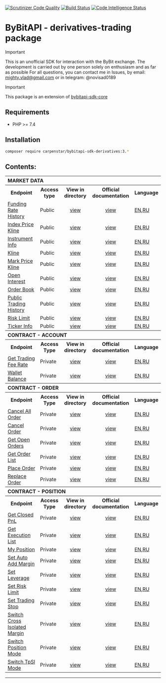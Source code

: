 [![Scrutinizer Code Quality](https://scrutinizer-ci.com/g/carpenstar/bybitapi-sdk-derivatives/badges/quality-score.png?b=master)](https://scrutinizer-ci.com/g/carpenstar/bybitapi-sdk-derivatives/?branch=master)
[![Build Status](https://scrutinizer-ci.com/g/carpenstar/bybitapi-sdk-derivatives/badges/build.png?b=master)](https://scrutinizer-ci.com/g/carpenstar/bybitapi-sdk-derivatives/build-status/master)
[![Code Intelligence Status](https://scrutinizer-ci.com/g/carpenstar/bybitapi-sdk-derivatives/badges/code-intelligence.svg?b=master)](https://scrutinizer-ci.com/code-intelligence)


# ByBitAPI - derivatives-trading package

> [!IMPORTANT]
> This is an unofficial SDK for interaction with the ByBit exchange. The development is carried out by one person solely on enthusiasm and as far as possible
For all questions, you can contact me in Issues, by email: mighty.vlad@gmail.com or in telegram: @novisad0189

> [!IMPORTANT]
> This package is an extension of [bybitapi-sdk-core](https://github.com/carpenstar/bybitapi-sdk-core)

## Requirements

- PHP >= 7.4

## Installation

```sh 
composer require carpenstar/bybitapi-sdk-derivatives:3.*
```

## Contents:

<table>
  <tr>
    <th colspan="5" style="text-align: left; font-weight: bold">MARKET DATA</th>
  </tr>
  <tr>
    <th style="text-align: center; font-weight: bold">Endpoint</th>
    <th style="text-align: center; font-weight: bold">Access type</th>
    <th style="text-align: center; font-weight: bold">View in directory</th>
    <th style="text-align: center; font-weight: bold">Official documentation</th>
    <th style="text-align: center; font-weight: bold">Language</th>
  </tr>
  <tr>
    <td>
      <a href="https://github.com/carpenstar/bybitapi-sdk-derivatives/tree/master/src/Derivatives/MarketData/FundingRateHistory">Funding Rate History</a>
    </td>
    <td>Public</td>
    <td style="text-align: center"><a href="https://github.com/carpenstar/bybitapi-sdk-derivatives/tree/master/src/Derivatives/MarketData/FundingRateHistory">view</a></td>
    <td style="text-align: center"><a href="https://bybit-exchange.github.io/docs/derivatives/public/funding-rate" target="_blank">view</a></td>
    <td>
        <a href="https://github.com/carpenstar/bybitapi-sdk-derivatives/blob/master/src/Derivatives/MarketData/FundingRateHistory/README.md">EN</a>,<a href="https://github.com/carpenstar/bybitapi-sdk-derivatives/blob/master/src/Derivatives/MarketData/FundingRateHistory/README_ru.md">RU</a>
    </td>
  </tr>
  <tr>
    <td>
      <a href="https://github.com/carpenstar/bybitapi-sdk-derivatives/tree/master/src/Derivatives/MarketData/IndexPriceKline">Index Price Kline</a>
    </td>
    <td>Public</td>
    <td style="text-align: center"><a href="https://github.com/carpenstar/bybitapi-sdk-derivatives/tree/master/src/Derivatives/MarketData/IndexPriceKline">view</a></td>
    <td style="text-align: center"><a href="https://bybit-exchange.github.io/docs/derivatives/public/index-kline" target="_blank">view</a></td>
    <td>
        <a href="https://github.com/carpenstar/bybitapi-sdk-derivatives/blob/master/src/Derivatives/MarketData/IndexPriceKline/README.md">EN</a>,<a href="https://github.com/carpenstar/bybitapi-sdk-derivatives/blob/master/src/Derivatives/MarketData/IndexPriceKline/README_ru.md">RU</a>
    </td>  
  </tr>
  <tr>
    <td>
      <a href="https://github.com/carpenstar/bybitapi-sdk-derivatives/tree/master/src/Derivatives/MarketData/InstrumentInfo">Instrument Info</a>
    </td>
    <td>Public</td>
    <td style="text-align: center"><a href="https://github.com/carpenstar/bybitapi-sdk-derivatives/tree/master/src/Derivatives/MarketData/InstrumentInfo">view</a></td>
    <td style="text-align: center"><a href="https://bybit-exchange.github.io/docs/derivatives/public/instrument-info" target="_blank">view</a></td>
    <td>
        <a href="https://github.com/carpenstar/bybitapi-sdk-derivatives/blob/master/src/Derivatives/MarketData/InstrumentInfo/README.md">EN</a>,<a href="https://github.com/carpenstar/bybitapi-sdk-derivatives/blob/master/src/Derivatives/MarketData/InstrumentInfo/README_ru.md">RU</a>
    </td>    

</tr>
  <tr>
    <td>
      <a href="https://github.com/carpenstar/bybitapi-sdk-derivatives/tree/master/src/Derivatives/MarketData/Kline">Kline</a>
    </td>
    <td>Public</td>
    <td style="text-align: center"><a href="https://github.com/carpenstar/bybitapi-sdk-derivatives/tree/master/src/Derivatives/MarketData/Kline">view</a></td>
    <td style="text-align: center"><a href="https://bybit-exchange.github.io/docs/derivatives/public/kline" target="_blank">view</a></td>
    <td>
        <a href="https://github.com/carpenstar/bybitapi-sdk-derivatives/blob/master/src/Derivatives/MarketData/Kline/README.md">EN</a>,<a href="https://github.com/carpenstar/bybitapi-sdk-derivatives/blob/master/src/Derivatives/MarketData/Kline/README_ru.md">RU</a>
    </td>  
  </tr>
  <tr>
    <td>
      <a href="https://github.com/carpenstar/bybitapi-sdk-derivatives/tree/master/src/Derivatives/MarketData/MarkPriceKline">Mark Price Kline</a>
    </td>
    <td>Public</td>
    <td style="text-align: center"><a href="https://github.com/carpenstar/bybitapi-sdk-derivatives/tree/master/src/Derivatives/MarketData/MarkPriceKline">view</a></td>
    <td style="text-align: center"><a href="https://bybit-exchange.github.io/docs/derivatives/public/mark-kline" target="_blank">view</a></td>
    <td>
        <a href="https://github.com/carpenstar/bybitapi-sdk-derivatives/blob/master/src/Derivatives/MarketData/MarkPriceKline/README.md">EN</a>,<a href="https://github.com/carpenstar/bybitapi-sdk-derivatives/blob/master/src/Derivatives/MarketData/MarkPriceKline/README_ru.md">RU</a>
    </td>  
  </tr>
  <tr>
    <td>
      <a href="https://github.com/carpenstar/bybitapi-sdk-derivatives/tree/master/src/Derivatives/MarketData/OpenInterest">Open Interest</a>
    </td>
    <td>Public</td>
    <td style="text-align: center"><a href="https://github.com/carpenstar/bybitapi-sdk-derivatives/tree/master/src/Derivatives/MarketData/OpenInterest">view</a></td>
    <td style="text-align: center"><a href="https://bybit-exchange.github.io/docs/derivatives/public/open-interest" target="_blank">view</a></td>
    <td>
        <a href="https://github.com/carpenstar/bybitapi-sdk-derivatives/blob/master/src/Derivatives/MarketData/OpenInterest/README.md">EN</a>,<a href="https://github.com/carpenstar/bybitapi-sdk-derivatives/blob/master/src/Derivatives/MarketData/OpenInterest/README_ru.md">RU</a>
    </td>  
  </tr>
  <tr>
    <td>
      <a href="https://github.com/carpenstar/bybitapi-sdk-derivatives/tree/master/src/Derivatives/MarketData/OrderBook">Order Book</a>
    </td>
    <td>Public</td>
    <td style="text-align: center"><a href="https://bybit-exchange.github.io/docs/derivatives/public/orderbook">view</a></td>
    <td style="text-align: center"><a href="https://github.com/carpenstar/bybitapi-sdk-derivatives/tree/master/src/Derivatives/MarketData/OrderBook" target="_blank">view</a></td>
    <td>
        <a href="https://github.com/carpenstar/bybitapi-sdk-derivatives/blob/master/src/Derivatives/MarketData/OrderBook/README.md">EN</a>,<a href="https://github.com/carpenstar/bybitapi-sdk-derivatives/blob/master/src/Derivatives/MarketData/OrderBook/README_ru.md">RU</a>
    </td>    
</tr>
  <tr>
    <td>
      <a href="https://github.com/carpenstar/bybitapi-sdk-derivatives/tree/master/src/Derivatives/MarketData/PublicTradingHistory">Public Trading History</a>
    </td>
    <td>Public</td>
    <td style="text-align: center"><a href="https://github.com/carpenstar/bybitapi-sdk-derivatives/tree/master/src/Derivatives/MarketData/PublicTradingHistory">view</a></td>
    <td style="text-align: center"><a href="https://bybit-exchange.github.io/docs/derivatives/public/trade" target="_blank">view</a></td>
    <td>
        <a href="https://github.com/carpenstar/bybitapi-sdk-derivatives/blob/master/src/Derivatives/MarketData/PublicTradingHistory/README.md">EN</a>,<a href="https://github.com/carpenstar/bybitapi-sdk-derivatives/blob/master/src/Derivatives/MarketData/PublicTradingHistory/README_ru.md">RU</a>
    </td>   
  </tr>
  <tr>
    <td>
      <a href="https://github.com/carpenstar/bybitapi-sdk-derivatives/tree/master/src/Derivatives/MarketData/RiskLimit">Risk Limit</a>
    </td>
    <td>Public</td>
    <td style="text-align: center"><a href="https://github.com/carpenstar/bybitapi-sdk-derivatives/tree/master/src/Derivatives/MarketData/RiskLimit">view</a></td>
    <td style="text-align: center"><a href="https://bybit-exchange.github.io/docs/derivatives/public/risk-limit" target="_blank">view</a></td>
    <td>
        <a href="https://github.com/carpenstar/bybitapi-sdk-derivatives/blob/master/src/Derivatives/MarketData/RiskLimit/README.md">EN</a>,<a href="https://github.com/carpenstar/bybitapi-sdk-derivatives/blob/master/src/Derivatives/MarketData/RiskLimit/README_ru.md">RU</a>
    </td>   
</tr>
  <tr>
    <td>
      <a href="https://github.com/carpenstar/bybitapi-sdk-derivatives/tree/master/src/Derivatives/MarketData/TickerInfo">Ticker Info</a>
    </td>
    <td>Public</td>
    <td style="text-align: center"><a href="https://github.com/carpenstar/bybitapi-sdk-derivatives/tree/master/src/Derivatives/MarketData/TickerInfo">view</a></td>
    <td style="text-align: center"><a href="https://bybit-exchange.github.io/docs/derivatives/public/ticker" target="_blank">view</a></td>
    <td>
        <a href="https://github.com/carpenstar/bybitapi-sdk-derivatives/blob/master/src/Derivatives/MarketData/TickerInfo/README.md">EN</a>,<a href="https://github.com/carpenstar/bybitapi-sdk-derivatives/blob/master/src/Derivatives/MarketData/TickerInfo/README_ru.md">RU</a>
    </td>   
  </tr>
  <tr>
    <th colspan="5" style="text-align: left; font-weight: bold">CONTRACT - ACCOUNT</th>
  </tr>
  <tr>
    <th style="text-align: center; font-weight: bold">Endpoint</th>
    <th style="text-align: center; font-weight: bold">Access Type</th>
    <th style="text-align: center; font-weight: bold">View in directory</th>
    <th style="text-align: center; font-weight: bold">Official documentation</th>
    <th style="text-align: center; font-weight: bold">Language</th>
  </tr>
  <tr>
    <td>
      <a href="https://github.com/carpenstar/bybitapi-sdk-derivatives/tree/master/src/Derivatives/Contract/Account/GetTradingFeeRate">Get Trading Fee Rate</a>
    </td>
    <td>Private</td>
    <td style="text-align: center"><a href="https://github.com/carpenstar/bybitapi-sdk-derivatives/tree/master/src/Derivatives/Contract/Account/GetTradingFeeRate">view</a></td>
    <td style="text-align: center"><a href="https://bybit-exchange.github.io/docs/derivatives/contract/fee-rate" target="_blank">view</a></td>
    <td>
        <a href="https://github.com/carpenstar/bybitapi-sdk-derivatives/blob/master/src/Derivatives/MarketData/GetTradingFeeRate/README.md">EN</a>,<a href="https://github.com/carpenstar/bybitapi-sdk-derivatives/blob/master/src/Derivatives/MarketData/GetTradingFeeRate/README_ru.md">RU</a>
    </td> 
  </tr>
  <tr>
    <td>
      <a href="https://github.com/carpenstar/bybitapi-sdk-derivatives/tree/master/src/Derivatives/Contract/Account/WalletBalance">Wallet Balance</a>
    </td>
    <td>Private</td>
    <td style="text-align: center"><a href="https://github.com/carpenstar/bybitapi-sdk-derivatives/tree/master/src/Derivatives/Contract/Account/WalletBalance">view</a></td>
    <td style="text-align: center"><a href="https://bybit-exchange.github.io/docs/derivatives/contract/wallet" target="_blank">view</a></td>
    <td>
        <a href="https://github.com/carpenstar/bybitapi-sdk-derivatives/blob/master/src/Derivatives/MarketData/WalletBalance/README.md">EN</a>,<a href="https://github.com/carpenstar/bybitapi-sdk-derivatives/blob/master/src/Derivatives/MarketData/WalletBalance/README_ru.md">RU</a>
    </td> 
  </tr>
  <tr>
    <th colspan="5" style="text-align: left; font-weight: bold">CONTRACT - ORDER</th>
  </tr>
  <tr>
    <th style="text-align: center; font-weight: bold">Endpoint</th>
    <th style="text-align: center; font-weight: bold">Access Type</th>
    <th style="text-align: center; font-weight: bold">View in directory</th>
    <th style="text-align: center; font-weight: bold">Official documentation</th>
    <th style="text-align: center; font-weight: bold">Language</th>
  </tr>
  <tr>
    <td>
      <a href="https://github.com/carpenstar/bybitapi-sdk-derivatives/tree/master/src/Derivatives/Contract/Order/CancelAllOrder">Cancel All Order</a>
    </td>
    <td>Private</td>
    <td style="text-align: center"><a href="https://github.com/carpenstar/bybitapi-sdk-derivatives/tree/master/src/Derivatives/Contract/Order/CancelAllOrder">view</a></td>
    <td style="text-align: center"><a href="https://bybit-exchange.github.io/docs/derivatives/contract/cancel-all" target="_blank">view</a></td>
    <td>
        <a href="https://github.com/carpenstar/bybitapi-sdk-derivatives/blob/master/src/Derivatives/Contract/CancelAllOrder/README.md">EN</a>,<a href="https://github.com/carpenstar/bybitapi-sdk-derivatives/blob/master/src/Derivatives/Contract/CancelAllOrder/README_ru.md">RU</a>
    </td> 
  </tr>
  <tr>
    <td>
      <a href="https://github.com/carpenstar/bybitapi-sdk-derivatives/tree/master/src/Derivatives/Contract/Order/CancelOrder">Cancel Order</a>
    </td>
    <td>Private</td>
    <td style="text-align: center"><a href="https://github.com/carpenstar/bybitapi-sdk-derivatives/tree/master/src/Derivatives/Contract/Order/CancelOrder">view</a></td>
    <td style="text-align: center"><a href="https://bybit-exchange.github.io/docs/derivatives/contract/cancel" target="_blank">view</a></td>
    <td>
        <a href="https://github.com/carpenstar/bybitapi-sdk-derivatives/blob/master/src/Derivatives/Contract/CancelOrder/README.md">EN</a>,<a href="https://github.com/carpenstar/bybitapi-sdk-derivatives/blob/master/src/Derivatives/Contract/CancelOrder/README_ru.md">RU</a>
    </td> 
  </tr>
  <tr>
    <td>
      <a href="https://github.com/carpenstar/bybitapi-sdk-derivatives/tree/master/src/Derivatives/Contract/Order/GetOpenOrders">Get Open Orders</a>
    </td>
    <td>Private</td>
    <td style="text-align: center"><a href="https://github.com/carpenstar/bybitapi-sdk-derivatives/tree/master/src/Derivatives/Contract/Order/GetOpenOrders">view</a></td>
    <td style="text-align: center"><a href="https://bybit-exchange.github.io/docs/derivatives/contract/open-order" target="_blank">view</a></td>
    <td>
        <a href="https://github.com/carpenstar/bybitapi-sdk-derivatives/blob/master/src/Derivatives/Contract/GetOpenOrders/README.md">EN</a>,<a href="https://github.com/carpenstar/bybitapi-sdk-derivatives/blob/master/src/Derivatives/Contract/GetOpenOrders/README_ru.md">RU</a>
    </td>
  </tr>
  <tr>
    <td>
      <a href="https://github.com/carpenstar/bybitapi-sdk-derivatives/tree/master/src/Derivatives/Contract/Order/GetOrderList">Get Order List</a>
    </td>
    <td>Private</td>
    <td style="text-align: center"><a href="https://github.com/carpenstar/bybitapi-sdk-derivatives/tree/master/src/Derivatives/Contract/Order/GetOrderList">view</a></td>
    <td style="text-align: center"><a href="https://bybit-exchange.github.io/docs/derivatives/contract/order-list" target="_blank">view</a></td>
    <td>
        <a href="https://github.com/carpenstar/bybitapi-sdk-derivatives/blob/master/src/Derivatives/Contract/GetOrderList/README.md">EN</a>,<a href="https://github.com/carpenstar/bybitapi-sdk-derivatives/blob/master/src/Derivatives/Contract/GetOrderList/README_ru.md">RU</a>
    </td>
  </tr>
  <tr>
    <td>
      <a href="https://github.com/carpenstar/bybitapi-sdk-derivatives/tree/master/src/Derivatives/Contract/Order/PlaceOrder">Place Order</a>
    </td>
    <td>Private</td>
    <td style="text-align: center"><a href="https://github.com/carpenstar/bybitapi-sdk-derivatives/tree/master/src/Derivatives/Contract/Order/PlaceOrder">view</a></td>
    <td style="text-align: center"><a href="https://bybit-exchange.github.io/docs/derivatives/contract/place-order" target="_blank">view</a></td>
    <td>
        <a href="https://github.com/carpenstar/bybitapi-sdk-derivatives/blob/master/src/Derivatives/Contract/PlaceOrder/README.md">EN</a>,<a href="https://github.com/carpenstar/bybitapi-sdk-derivatives/blob/master/src/Derivatives/Contract/PlaceOrder/README_ru.md">RU</a>
    </td>
  </tr>
  <tr>
    <td>
      <a href="https://github.com/carpenstar/bybitapi-sdk-derivatives/tree/master/src/Derivatives/Contract/Order/ReplaceOrder">Replace Order</a>
    </td>
    <td>Private</td>
    <td style="text-align: center"><a href="https://github.com/carpenstar/bybitapi-sdk-derivatives/tree/master/src/Derivatives/Contract/Order/ReplaceOrder">view</a></td>
    <td style="text-align: center"><a href="https://bybit-exchange.github.io/docs/derivatives/contract/replace-order" target="_blank">view</a></td>
    <td>
        <a href="https://github.com/carpenstar/bybitapi-sdk-derivatives/blob/master/src/Derivatives/Contract/ReplaceOrder/README.md">EN</a>,<a href="https://github.com/carpenstar/bybitapi-sdk-derivatives/blob/master/src/Derivatives/Contract/ReplaceOrder/README_ru.md">RU</a>
    </td>
  </tr>
  <tr>
    <th colspan="5" style="text-align: left; font-weight: bold">CONTRACT - POSITION</th>
  </tr>
  <tr>
    <th style="text-align: center; font-weight: bold">Endpoint</th>
    <th style="text-align: center; font-weight: bold">Access Type</th>
    <th style="text-align: center; font-weight: bold">View in directory</th>
    <th style="text-align: center; font-weight: bold">Official documentation</th>
    <th style="text-align: center; font-weight: bold">Language</th>
  </tr>
  <tr>
    <td>
      <a href="https://github.com/carpenstar/bybitapi-sdk-derivatives/tree/master/src/Derivatives/Contract/Position/GetClosedPnL">Get Closed PnL</a>
    </td>
    <td>Private</td>
    <td style="text-align: center"><a href="https://github.com/carpenstar/bybitapi-sdk-derivatives/tree/master/src/Derivatives/Contract/Position/GetClosedPnL">view</a></td>
    <td style="text-align: center"><a href="https://bybit-exchange.github.io/docs/derivatives/contract/closepnl" target="_blank">view</a></td>
    <td>
        <a href="https://github.com/carpenstar/bybitapi-sdk-derivatives/blob/master/src/Derivatives/Position/GetClosedPnL/README.md">EN</a>,<a href="https://github.com/carpenstar/bybitapi-sdk-derivatives/blob/master/src/Derivatives/Position/GetClosedPnL/README_ru.md">RU</a>
    </td>
  </tr>
  <tr>
    <td>
      <a href="https://github.com/carpenstar/bybitapi-sdk-derivatives/tree/master/src/Derivatives/Contract/Position/GetExecutionList">Get Execution List</a>
    </td>
    <td>Private</td>
    <td style="text-align: center"><a href="https://github.com/carpenstar/bybitapi-sdk-derivatives/tree/master/src/Derivatives/Contract/Position/GetExecutionList">view</a></td>
    <td style="text-align: center"><a href="https://bybit-exchange.github.io/docs/derivatives/contract/execution-list" target="_blank">view</a></td>
    <td>
        <a href="https://github.com/carpenstar/bybitapi-sdk-derivatives/blob/master/src/Derivatives/Position/GetExecutionList/README.md">EN</a>,<a href="https://github.com/carpenstar/bybitapi-sdk-derivatives/blob/master/src/Derivatives/Position/GetExecutionList/README_ru.md">RU</a>
    </td>
  </tr>
  <tr>
    <td>
      <a href="https://github.com/carpenstar/bybitapi-sdk-derivatives/tree/master/src/Derivatives/Contract/Position/MyPosition">My Position</a>
    </td>
    <td>Private</td>
    <td style="text-align: center"><a href="https://github.com/carpenstar/bybitapi-sdk-derivatives/tree/master/src/Derivatives/Contract/Position/MyPosition">view</a></td>
    <td style="text-align: center"><a href="https://bybit-exchange.github.io/docs/derivatives/contract/position-list" target="_blank">view</a></td>
    <td>
        <a href="https://github.com/carpenstar/bybitapi-sdk-derivatives/blob/master/src/Derivatives/Position/MyPosition/README.md">EN</a>,<a href="https://github.com/carpenstar/bybitapi-sdk-derivatives/blob/master/src/Derivatives/Position/MyPosition/README_ru.md">RU</a>
    </td>
  </tr>
  <tr>
    <td>
      <a href="https://github.com/carpenstar/bybitapi-sdk-derivatives/tree/master/src/Derivatives/Contract/Position/SetAutoAddMargin">Set Auto Add Margin</a>
    </td>
    <td>Private</td>
    <td style="text-align: center"><a href="https://github.com/carpenstar/bybitapi-sdk-derivatives/tree/master/src/Derivatives/Contract/Position/SetAutoAddMargin">view</a></td>
    <td style="text-align: center"><a href="https://bybit-exchange.github.io/docs/derivatives/contract/auto-margin" target="_blank">view</a></td>
    <td>
        <a href="https://github.com/carpenstar/bybitapi-sdk-derivatives/blob/master/src/Derivatives/Position/SetAutoAddMargin/README.md">EN</a>,<a href="https://github.com/carpenstar/bybitapi-sdk-derivatives/blob/master/src/Derivatives/Position/SetAutoAddMargin/README_ru.md">RU</a>
    </td>
  </tr>
  <tr>
    <td>
      <a href="https://github.com/carpenstar/bybitapi-sdk-derivatives/tree/master/src/Derivatives/Contract/Position/SetLeverage">Set Leverage</a>
    </td>
    <td>Private</td>
    <td style="text-align: center"><a href="https://github.com/carpenstar/bybitapi-sdk-derivatives/tree/master/src/Derivatives/Contract/Position/SetLeverage">view</a></td>
    <td style="text-align: center"><a href="https://bybit-exchange.github.io/docs/derivatives/contract/leverage" target="_blank">view</a></td>
    <td>
        <a href="https://github.com/carpenstar/bybitapi-sdk-derivatives/blob/master/src/Derivatives/Position/SetLeverage/README.md">EN</a>,<a href="https://github.com/carpenstar/bybitapi-sdk-derivatives/blob/master/src/Derivatives/Position/SetLeverage/README_ru.md">RU</a>
    </td>
  </tr>
  <tr>
    <td>
      <a href="https://github.com/carpenstar/bybitapi-sdk-derivatives/tree/master/src/Derivatives/Contract/Position/SetRiskLimit">Set Risk Limit</a>
    </td>
    <td>Private</td>
    <td style="text-align: center"><a href="https://github.com/carpenstar/bybitapi-sdk-derivatives/tree/master/src/Derivatives/Contract/Position/SetRiskLimit">view</a></td>
    <td style="text-align: center"><a href="https://bybit-exchange.github.io/docs/derivatives/contract/set-risk-limit" target="_blank">view</a></td>
    <td>
        <a href="https://github.com/carpenstar/bybitapi-sdk-derivatives/blob/master/src/Derivatives/Position/SetRiskLimit/README.md">EN</a>,<a href="https://github.com/carpenstar/bybitapi-sdk-derivatives/blob/master/src/Derivatives/Position/SetRiskLimit/README_ru.md">RU</a>
    </td>
  </tr>
  <tr>
    <td>
      <a href="https://github.com/carpenstar/bybitapi-sdk-derivatives/tree/master/src/Derivatives/Contract/Position/SetTradingStop">Set Trading Stop</a>
    </td>
    <td>Private</td>
    <td style="text-align: center"><a href="https://github.com/carpenstar/bybitapi-sdk-derivatives/tree/master/src/Derivatives/Contract/Position/SetTradingStop">view</a></td>
    <td style="text-align: center"><a href="https://bybit-exchange.github.io/docs/derivatives/contract/trading-stop" target="_blank">view</a></td>
    <td>
        <a href="https://github.com/carpenstar/bybitapi-sdk-derivatives/blob/master/src/Derivatives/Position/SetTradingStop/README.md">EN</a>,<a href="https://github.com/carpenstar/bybitapi-sdk-derivatives/blob/master/src/Derivatives/Position/SetTradingStop/README_ru.md">RU</a>
    </td>
  </tr>
  <tr>
    <td>
      <a href="https://github.com/carpenstar/bybitapi-sdk-derivatives/tree/master/src/Derivatives/Contract/Position/SwitchCrossIsolatedMargin">Switch Cross Isolated Margin</a>
    </td>
    <td>Private</td>
    <td style="text-align: center"><a href="https://github.com/carpenstar/bybitapi-sdk-derivatives/tree/master/src/Derivatives/Contract/Position/SwitchCrossIsolatedMargin">view</a></td>
    <td style="text-align: center"><a href="https://bybit-exchange.github.io/docs/derivatives/contract/cross-isolated" target="_blank">view</a></td>
    <td>
        <a href="https://github.com/carpenstar/bybitapi-sdk-derivatives/blob/master/src/Derivatives/Position/SwitchCrossIsolatedMargin/README.md">EN</a>,<a href="https://github.com/carpenstar/bybitapi-sdk-derivatives/blob/master/src/Derivatives/Position/SwitchCrossIsolatedMargin/README_ru.md">RU</a>
    </td>
  </tr>
  <tr>
    <td>
      <a href="https://github.com/carpenstar/bybitapi-sdk-derivatives/tree/master/src/Derivatives/Contract/Position/SwitchPositionMode">Switch Position Mode</a>
    </td>
    <td>Private</td>
    <td style="text-align: center"><a href="https://github.com/carpenstar/bybitapi-sdk-derivatives/tree/master/src/Derivatives/Contract/Position/SwitchPositionMode">view</a></td>
    <td style="text-align: center"><a href="https://bybit-exchange.github.io/docs/derivatives/contract/position-mode" target="_blank">view</a></td>
    <td>
        <a href="https://github.com/carpenstar/bybitapi-sdk-derivatives/blob/master/src/Derivatives/Position/SwitchPositionMode/README.md">EN</a>,<a href="https://github.com/carpenstar/bybitapi-sdk-derivatives/blob/master/src/Derivatives/Position/SwitchPositionMode/README_ru.md">RU</a>
    </td>
  </tr>
  <tr>
    <td>
      <a href="https://github.com/carpenstar/bybitapi-sdk-derivatives/tree/master/src/Derivatives/Contract/Position/SwitchTpSlMode">Switch TpSl Mode</a>
    </td>
    <td>Private</td>
    <td style="text-align: center"><a href="https://github.com/carpenstar/bybitapi-sdk-derivatives/tree/master/src/Derivatives/Contract/Position/SwitchTpSlMode">view</a></td>
    <td style="text-align: center"><a href="https://bybit-exchange.github.io/docs/derivatives/contract/tpsl-mode" target="_blank">view</a></td>
    <td>
        <a href="https://github.com/carpenstar/bybitapi-sdk-derivatives/blob/master/src/Derivatives/Position/SwitchTpSlMode/README.md">EN</a>,<a href="https://github.com/carpenstar/bybitapi-sdk-derivatives/blob/master/src/Derivatives/Position/SwitchTpSlMode/README_ru.md">RU</a>
    </td>
  </tr>
</table>

---
